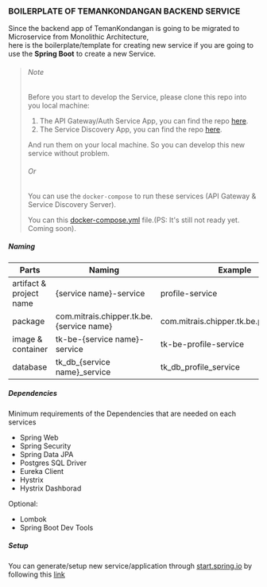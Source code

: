 ### BOILERPLATE OF TEMANKONDANGAN BACKEND SERVICE

Since the backend app of TemanKondangan is going to be migrated to Microservice from Monolithic Architecture,  
here is the boilerplate/template for creating new service if you are going to use the **Spring Boot** to create a new Service.

> ###### Note
> Before you start to develop the Service, please clone this repo into you local machine:
>   1. The API Gateway/Auth Service App, you can find the repo [here](https://github.com/chipper-dev/tk-be-auth-proxy-service).
>   2. The Service Discovery App, you can find the repo [here](https://github.com/chipper-dev/tk-be-discovery-service).
>
> And run them on your local machine. So you can develop this new service without problem.
> 
> ###### Or
> 
> You can use the `docker-compose` to run these services (API Gateway & Service Discovery Server).
> 
> You can this [docker-compose.yml](#) file.(PS: It's still not ready yet. Coming soon).

##### Naming
| Parts                        | Naming                                  | Example |
|------------------------------|-----------------------------------------|---------|
| artifact & project name      | {service name}-service                  |profile-service|
| package                      | com.mitrais.chipper.tk.be.{service name}|com.mitrais.chipper.tk.be.profileservice|
| image & container            | tk-be-{service name}-service            |tk-be-profile-service|
| database                     | tk_db_{service name}_service            |tk_db_profile_service|

##### Dependencies
Minimum requirements of the Dependencies that are needed on each services
* Spring Web
* Spring Security
* Spring Data JPA
* Postgres SQL Driver
* Eureka Client
* Hystrix
* Hystrix Dashborad

Optional:
* Lombok
* Spring Boot Dev Tools

##### Setup
You can generate/setup new service/application through [start.spring.io](http://start.spring.io) by following this [link](https://start.spring.io/#!type=maven-project&language=java&platformVersion=2.3.1.RELEASE&packaging=jar&jvmVersion=1.8&groupId=com.mitrais.chipper.tk.be&artifactId=profile-service&name=profile-service&description=The%20Profile%20Service%20of%20TemanKondangan%20App&packageName=com.mitrais.chipper.tk.be.profileservice&dependencies=lombok,devtools,web,security,data-jpa,postgresql,cloud-eureka,cloud-hystrix,cloud-hystrix-dashboard)








